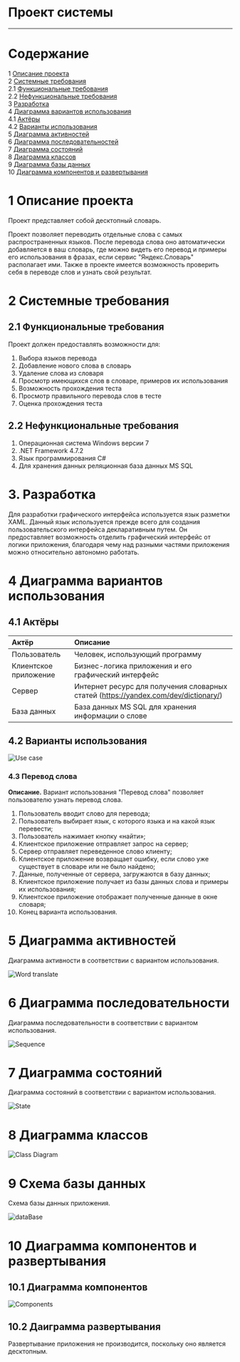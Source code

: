 ﻿# Проект системы 
---

# Содержание
1  [Описание проекта](#description)  
2  [Системные требования](#system_requirements)  
  2.1 [Функциональные требования](#function)  
  2.2 [Нефункциональные требования](#non-function)  
3 [Разработка](#development)   
4 [Диаграмма вариантов использования](#use_case)  
  4.1 [Актёры](#actors)  
  4.2 [Варианты использования](#use_case_diagram)  
5 [Диаграмма активностей](#activity)  
6 [Диаграмма последовательностей](#sequence)  
7 [Диаграмма состояний](#state)  
8 [Диаграмма классов](#classes)  
9 [Диаграмма базы данных](#database)  
10 [Диаграмма компонентов и развертывания](#components)  

# 1 Описание проекта 

<a name="description"/>

Проект представляет собой десктопный словарь.

Проект позволяет переводить отдельные слова с самых распространенных языков. После перевода слова оно автоматически добавляется в ваш словарь, где можно видеть его перевод и примеры его использования в фразах, если сервис "Яндекс.Словарь" располагает ими. Также в проекте имеется возможность проверить себя в переводе слов и узнать свой результат.

# 2 Системные требования

<a name="system_requirements"/>

<a name="function"/>

## 2.1 Функциональные требования
Проект должен предоставлять возможности для:
1. Выбора языков перевода
2. Добавление нового слова в словарь
3. Удаление слова из словаря
4. Просмотр имеющихся слов в словаре, примеров их использования
5. Возможность прохождения теста
6. Просмотр правильного перевода слов в тесте
7. Оценка прохождения теста

<a name="non-function"/>

## 2.2 Нефункциональные требования
1. Операционная система Windows версии 7
2. .NET Framework 4.7.2
3. Язык программирования С#
4. Для хранения данных реляционная база данных MS SQL

# 3. Разработка 

<a name="development"/>

Для разработки графического интерфейса используется язык разметки XAML. Данный язык используется прежде всего для создания пользовательского интерфейса декларативным путем. Он предоставляет возможность отделить графический интерфейс от логики приложения, благодаря чему над разными частями приложения можно относительно автономно работать.

# 4 Диаграмма вариантов использования

<a name="use_case"/>

## 4.1 Актёры 

<a name="actors"/>

| Актёр | Описание |
|:--|:--|
| Пользователь | Человек, использующий программу |
| Клиентское приложение	| Бизнес-логика приложения и его графический интерфейс |
| Сервер | Интернет ресурс для получения словарных статей (https://yandex.com/dev/dictionary/) |
| База данных | База данных MS SQL для хранения информации о слове |

## 4.2 Варианты использования

<a name="use_case_diagram"/>

![Use case](https://user-images.githubusercontent.com/71378966/204787844-f55eb748-6123-4e1c-862e-084583ae803f.png)

### 4.3 Перевод слова

<a name="word_translate"/>

 **Описание.** Вариант использования "Перевод слова" позволяет пользователю узнать перевод слова.
 
1. Пользователь вводит слово для перевода;
2. Пользователь выбирает язык, с которого языка и на какой язык перевести;
3. Пользователь нажимает кнопку «найти»;
4. Клиентское приложение отправляет запрос на сервер;
5. Сервер отправляет переведенное слово клиенту;
6. Клиентское приложение возвращает ошибку, если слово уже существует в словаре или не было найдено;
7. Данные, полученные от сервера, загружаются в базу данных;
8. Клиентское приложение получает из базы данных слова и примеры их использования;
9. Клиентское приложение отображает полученные данные в окне словаря;
10. Конец варианта использования.

# 5 Диаграмма активностей

<a name="activity"/>


Диаграмма активности в соответствии с вариантом использования.

![Word translate](https://user-images.githubusercontent.com/71378966/204787788-b784e8c8-18ad-4e28-a9a7-02059acc56ff.png)

# 6 Диаграмма последовательности

<a name="sequence"/>


Диаграмма последовательности в соответствии с вариантом использования.

![Sequence](https://user-images.githubusercontent.com/71378966/204823063-91238077-b4df-4c5d-a527-6ee02f46ea8e.png)

# 7 Диаграмма состояний

<a name="state"/>


Диаграмма состояний в соответствии с вариантом использования.

![State](https://user-images.githubusercontent.com/71378966/204787914-b812ef49-fcff-4ffa-876a-017801681798.png)

# 8 Диаграмма классов

<a name="classes"/>

![Class Diagram](https://user-images.githubusercontent.com/74370361/204996780-472a4725-7026-42be-b75e-f77703c516c5.png)

# 9 Схема базы данных

<a name="database"/>

Схема базы данных приложения.

![dataBase](https://user-images.githubusercontent.com/71378966/204807197-0b456b55-09fd-4e8c-80cf-7af7b5d74a2e.png)

# 10 Диаграмма компонентов и развертывания

<a name="components"/>

## 10.1 Диаграмма компонентов

![Components](https://user-images.githubusercontent.com/71378966/204794579-b54b9390-a023-4a75-b175-e907862d3e5b.png)

## 10.2 Даиграмма развертывания

Развертывание приложения не производится, поскольку оно является десктопным.

